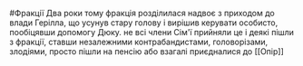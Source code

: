 #Фракції 
Два роки тому фракція розділилася надвоє з приходом до влади Герілла, що усунув стару голову і вирішив керувати особисто, пообіцявши допомогу Дюку. 
не всі члени Сім'ї прийняли це і деякі пішли з фракції, ставши незалежними контрабандистами, головорізами, злодіями, просто пішли на пенсію або взагалі приєдналися до [[Опір]]
